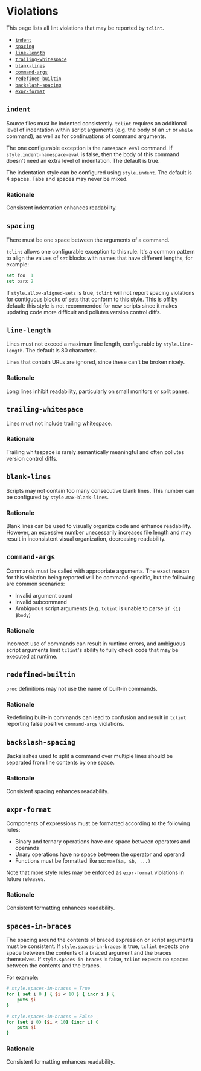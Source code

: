 # Violations

This page lists all lint violations that may be reported by `tclint`.

- [`indent`](#indent)
- [`spacing`](#spacing)
- [`line-length`](#line-length)
- [`trailing-whitespace`](#trailing-whitespace)
- [`blank-lines`](#blank-lines)
- [`command-args`](#command-args)
- [`redefined-builtin`](#redefined-builtin)
- [`backslash-spacing`](#backslash-spacing)
- [`expr-format`](#expr-format)

## `indent`

Source files must be indented consistently. `tclint` requires an additional level of indentation within script arguments (e.g. the body of an `if` or `while` command), as well as for continuations of command arguments.

The one configurable exception is the `namespace eval` command. If `style.indent-namespace-eval` is false, then the body of this command doesn't need an extra level of indentation. The default is true.

The indentation style can be configured using `style.indent`. The default is 4 spaces. Tabs and spaces may never be mixed.

### Rationale

Consistent indentation enhances readability.

## `spacing`

There must be one space between the arguments of a command.

`tclint` allows one configurable exception to this rule. It's a common pattern to align the values of `set` blocks with names that have different lengths, for example:

```tcl
set foo  1
set barx 2
```

If `style.allow-aligned-sets` is true, `tclint` will not report spacing violations for contiguous blocks of sets that conform to this style. This is off by default: this style is not recommended for new scripts since it makes updating code more difficult and pollutes version control diffs.

## `line-length`

Lines must not exceed a maximum line length, configurable by `style.line-length`. The default is 80 characters.

Lines that contain URLs are ignored, since these can't be broken nicely.

### Rationale

Long lines inhibit readability, particularly on small monitors or split panes.

## `trailing-whitespace`

Lines must not include trailing whitespace.

### Rationale

Trailing whitespace is rarely semantically meaningful and often pollutes version control diffs.

## `blank-lines`

Scripts may not contain too many consecutive blank lines. This number can be configured by `style.max-blank-lines`.

### Rationale

Blank lines can be used to visually organize code and enhance readability. However, an excessive number unecessarily increases file length and may result in inconsistent visual organization, decreasing readability.

## `command-args`

Commands must be called with appropriate arguments. The exact reason for this violation being reported will be command-specific, but the following are common scenarios:

- Invalid argument count
- Invalid subcommand
- Ambiguous script arguments (e.g. `tclint` is unable to parse `if {1} $body`)

### Rationale

Incorrect use of commands can result in runtime errors, and ambiguous script arguments limit `tclint`'s ability to fully check code that may be executed at runtime.

## `redefined-builtin`

`proc` definitions may not use the name of built-in commands.

### Rationale

Redefining built-in commands can lead to confusion and result in `tclint`
reporting false positive `command-args` violations.

## `backslash-spacing`

Backslashes used to split a command over multiple lines should be separated from line contents by one space.

### Rationale

Consistent spacing enhances readability.

## `expr-format`

Components of expressions must be formatted according to the following rules:

- Binary and ternary operations have one space between operators and operands
- Unary operations have no space between the operator and operand
- Functions must be formatted like so: `max($a, $b, ...)`

Note that more style rules may be enforced as `expr-format` violations in future releases.

### Rationale

Consistent formatting enhances readability.

## `spaces-in-braces`

The spacing around the contents of braced expression or script arguments must be consistent. If `style.spaces-in-braces` is true, `tclint` expects one space between the contents of a braced argument and the braces themselves. If `style.spaces-in-braces` is false, `tclint` expects no spaces between the contents and the braces.

For example:

```tcl
# style.spaces-in-braces = True
for { set i 0 } { $i < 10 } { incr i } {
    puts $i
}

# style.spaces-in-braces = False
for {set i 0} {$i < 10} {incr i} {
    puts $i
}
```

### Rationale

Consistent formatting enhances readability.
